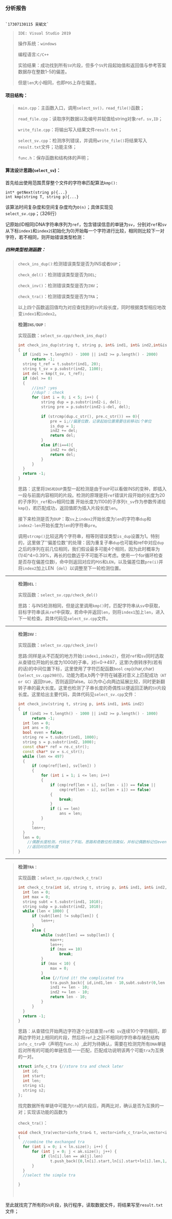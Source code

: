 ###  **分析报告**

 																																`17307130115 吴毓文`

> `IDE: Visual Studio 2019`
>
> 操作系统：`windows`
>
> 编程语言:`C/C++`
>
> 实验结果：成功找到所有`SV`片段，但多个`SV`片段起始值和返回值与参考答案数据存在整数1-5的偏差。
>
> 但是`len`大小相同，也即`POS`上存在偏差。

#### 项目结构：

> `main.cpp`：主函数入口，调用`select_sv()，read_file()`函数；
>
> `read_file.cpp`：读取序列数据以及编号并赋值给string对象`ref，sv,ID`；
>
> `write_file.cpp`：将输出写入结果文件`result.txt`；
>
> `select_sv.cpp`：检测序列错误，并调用`write_file()`将结果写入`result.txt`文件；功能主体；
>
> `func.h`：保存函数和结构体的声明；



#### 算法设计思路(`select_sv`)：

首先给出使用范围贯穿整个文件的字符串匹配算法`kmp():`

```
int* getNext(string p){...}
int kmp(string T, string p){...}
```

该算法时间复杂度和空间复杂度均为`O(n)`；具体实现见`select_sv.cpp`；（326行）

记原始(ID相同)DNA字符串序列为`ref`，包含错误信息的单链为`sv`，分别对`ref`和`sv`从下标`index1`和`index2`(初始化为0)开始每一个字符进行比较，相同则比较下一对字符，若不相同，则开始错误类型检测：

##### 四种类型检测函数：

> `check_ins_dup()`:检测错误类型是否为INS或者`DUP`；
>
> `check_del()`：检测错误类型是否为`DEL`;
>
> `check_inv()`：检测错误类型是否为`INV`；
>
> `check_tra()`：检测错误类型是否为`TRA`； 
>
> 以上四个函数返回值均为对应查找到的`SV`片段长度，同时根据类型相应地改变`index1`和`index2`。

> **检测`INS/DUP：`**
>
> 实现函数：`select_sv.cpp/check_ins_dup()`
>
> ```c++
> int check_ins_dup(string t, string p, int& ind1, int& ind2,int&is_dup,int&pre)
> {
> 	if (ind1 >= t.length() - 1000 || ind2 >= p.length() - 2000)
> 		return -1;
> 	string t_ref = t.substr(ind1, 20);
> 	string t_sv = p.substr(ind2, 1100);
> 	int del = kmp(t_sv, t_ref);
> 	if (del >= 0)
> 	{
> 		//ins? :yes
> 		//dup? : check
> 		for (int i = 0; i < 5; i++) {
> 			string dup = p.substr(ind2-i, del);
> 			string pre = p.substr(ind2-i-del, del);
> 			
> 			if (strcmp(dup.c_str(), pre.c_str()) == 0){
> 				pre = i;//偏差位数，记录起始位置需要往前移动i个单位
> 				is_dup = 1;
> 				ind2 += del;
> 				return del;
> 			}
> 			else if(i==4){
> 				ind2 += del;
> 				return del;
> 			}
> 		}
> 	}
> 	return -1;
> }
> ```
>
> ​    思路：这里将`INS和DUP`类型一起检测是由于`DUP`可以看做INS的变种，即插入一段与前面内容相同的片段。检测的原理是将`ref`错误片段开始的长度为20的子序列`t_ref`和`sv`相同位置 开始长度为1100的子序列`t_sv`作为参数传递给`kmp`()，若匹配成功，返回值即为插入片段长度`len`。
>
> ​    接下来检测是否为`DUP`：取`sv`上`index2`开始长度为`len`的字符串`dup`和`index2-len`开始长度为`len`的字符串`pre`。
>
> ​    调用`strcmp()`比较这两个字符串，相等则错误类型`is_dup`设置为1。特别的，这里做了''偏差位数'‘的处理：因为重复子串`dup`也可能和ref中对应`dup`之后的序列在前几位相同，我们假设最多可能4个相同，因为此时概率为(1/4)^4=0.39%，再长的位数近乎不可能不以考虑。使用一个for循环检查是否存在偏差位数i，命中则返回对应的`POS`和`LEN`，以及偏差位数`pre(i)`并将`index2`加上LEN（`del`）以调整至下一轮检测位置。

------

> **检测`DEL：`**
>
> 实现函数：`select_sv.cpp/check_del()` 
>
> ​    思路：与INS检测相同，但是这里调用`kmp()`时，匹配字符串从`sv`中获取，目标字符串该从`ref`中获取，若命中并返回`len`，则将`index1`加上`len`，进入下一轮检查。具体代码见`select_sv.cpp`文件。

------

> **检测`INV：`**
>
> 实现函数：`select_sv.cpp/check_inv()` 
>
> ​     思路:同样是从不匹配的地方开始`(index1,index2)`，但对`ref`和`sv`同时选取从查错位开始的长度为1000的子串，对i=0→497，这里i为倒转序列(若有的话)的中间位置下标，这里使用了字符匹配函数`bool` `cmp`(char,char)(`select_sv.cpp298行`)，功能为若a,b两个字符在碱基对意义上匹配成功`（AT or GC）`返回true，否则返回false。以i为中心向两边延展比较，同时更新翻转子串的最大长度。这里也检测了子串长度的奇偶性以便返回正确的`SV`片段长度。这里给出主要代码，具体代码见`select_sv.cpp`文件：
>
> ```c++
> int check_inv(string t, string p, int& ind1, int& ind2)
> {
> 	if (ind1 >= t.length() - 1000 || ind2 >= p.length() - 1000)
> 		return -1;
> 	int len = 0;
> 	int ans = 0;
> 	bool even = false;
> 	string re = t.substr(ind1, 1000);
> 	string s = p.substr(ind2, 1000);
> 	const char* ref = re.c_str();
> 	const char* sv = s.c_str();
> 	while (len <= 497)
> 	{
> 		if (cmp(ref[len], sv[len]) )
> 		{
> 			for (int i = 1; i <= len; i++)
> 			{
> 				if (cmp(ref[len + i], sv[len - i]) == false ||
> 					cmp(ref[len - i], sv[len + i]) == false)
> 				{
> 					break;
> 				}
> 				if (i == len)
> 					ans = len;
> 			}
> 		}
> 		len++;
> 	}
> 	len = 0;
>     //偶数长度检测，代码长了不贴，思路和奇数位检测类似，并标记偶数标记位even
>     //返回对应的长度
> }
> 
> ```

------

> **检测`TRA：`**
>
> 实现函数：`select_sv.cpp/check_c_tra()`
>
> ```c++
> int check_c_tra(int id, string t, string p, int& ind1, int& ind2, vector<info_c_tra>& tra) {
> 	int len = 0;
> 	int max = 0;
> 	string subt = t.substr(ind1, 1010);
> 	string subp = p.substr(ind2, 1010);
> 	while (len < 1000) {
> 		if (subt[len] != subp[len]) {
> 			len++;
> 		}
> 		else {
> 			while (subt[len] == subp[len]) {
> 				max++;
> 				len++;
> 				if (max == 10)
> 					break;
> 			}
> 			if (max < 10) {
> 				max = 0;
> 			}
> 			else {//find it! the complicated tra
> 				tra.push_back({ id,ind1,len - 10,subt.substr(0,len - 10),subp.substr(0,len - 10) });
> 				ind1 += len - 10;
> 				ind2 += len - 10;
> 				return len - 10;
> 			}
> 		}
> 	}
> 	return -1;
> }
> ```
>
> ​    思路：从查错位开始两边字符逐个比较直至`ref`和` sv`连续10个字符相同，即两边字符对上相同的片段，然后将`ref`上之前不相同的字符串存储在结构`info_c_tra`中（声明在`func.h`）,此时为待确认，需要在检测完所有`DNA`单链后对所有的可能的单链信息一一匹配，匹配成功说明该两个可能`tra`为互换的一对。
>
> ```c++
> struct info_c_tra {//store tra and check later
> 	int id;
> 	int start;
> 	int len;
> 	string s1;
> 	string s2;
> };
> ```
>
> 找完数据所有单链中可能为`tra`的片段后，两两比对，确认是否为互换的一对；实现该功能的函数为
>
> `check_tra()`：
>
> ```c++
> void check_tra(vector<info_tra>& t, vector<info_c_tra>ln,vector<info_c_tra>ak)
> {
> 	//combine the exchanged tra
> 	for (int i = 0; i < ln.size(); i++) {
> 		for (int j = 0; j < ak.size(); j++) {
> 			if (ln[i].len == ak[j].len)
> 				t.push_back({0,ln[i].start,ln[i].start+ln[i].len,1,ak[j].start,ak[j].start + ak[j].len });
> 		}
> 	}
> 	//select the simple tra
> 
> }
> ```
>
> ​    

至此就找完了所有的`SV`片段，执行程序，读取数据文件，将结果写至`result.txt`文件；